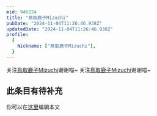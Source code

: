 ```yaml
---
mid: 946324
title: "鳥取鹿子Mizuchi"
pubDate: "2024-11-04T11:26:46.938Z"
updatedDate: "2024-11-04T11:26:46.938Z"
profile:
  {
    Nickname: ["鳥取鹿子Mizuchi"],
  }
---
```


关注[鳥取鹿子Mizuchi](https://space.bilibili.com/946324)谢谢喵~ 关注[鳥取鹿子Mizuchi](https://space.bilibili.com/946324)谢谢喵~

## 此条目有待补充
你可以在[这里](https://github.com/Yuhanawa/VTuber.ICU-Content/edit/master/v/鳥取鹿子Mizuchi/index.md)编辑本文
